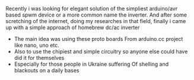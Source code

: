 Recently i was looking for elegant solution of
the simpliest arduino/avr based spwm device or a more
common name the inverter. And after some scretching of the 
internet, doing my researches in that field, finally
i came up with a simple approach of homebrew
dc/ac inverter
* The main idea was using these proto boards 
  From arduino.cc project like nano, uno etc.
* Also to use the chipiest and simple circuitry
  so anyone else could have did it for themselves
* Especially for those people in Ukraine suffering
  Of shelling and blackouts on a daily bases
